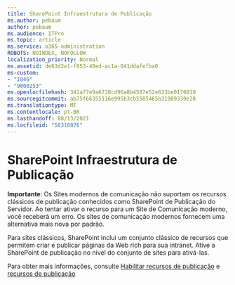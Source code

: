 ```yaml
---
title: SharePoint Infraestrutura de Publicação
ms.author: pebaum
author: pebaum
ms.audience: ITPro
ms.topic: article
ms.service: o365-administration
ROBOTS: NOINDEX, NOFOLLOW
localization_priority: Normal
ms.assetid: de63d2e1-f053-40ed-ac1a-041ddafefba0
ms-custom:
- "1846"
- "9000253"
ms.openlocfilehash: 341a77e9a6738cd96a8b4587e52e633be0176010
ms.sourcegitcommit: ab75f66355116e995b3cb5505465b31989339e28
ms.translationtype: MT
ms.contentlocale: pt-BR
ms.lasthandoff: 08/13/2021
ms.locfileid: "58318076"
---
```

# <a name="sharepoint-publishing-infrastructure"></a>SharePoint Infraestrutura de Publicação

**Importante**: Os Sites modernos de comunicação não suportam os recursos clássicos de publicação conhecidos como SharePoint de Publicação do Servidor. Ao tentar ativar o recurso para um Site de Comunicação moderno, você receberá um erro. Os sites de comunicação modernos fornecem uma alternativa mais nova por padrão.

Para sites clássicos, SharePoint inclui um conjunto clássico de recursos que permitem criar e publicar páginas da Web rich para sua intranet. Ative a SharePoint de publicação no nível do conjunto de sites para ativá-las.

Para obter mais informações, consulte [Habilitar recursos de publicação](https://support.office.com/article/Enable-publishing-features-479677A6-8B33-4AC7-907D-071C1C7E4518) e [recursos de publicação](https://support.office.com/article/Features-enabled-in-a-SharePoint-Online-publishing-site-3AB3810C-3C2C-4361-9D0E-0CBE666EA0B0?wt.mc_id=O365_Portal_MMaven#__toc336865553)

